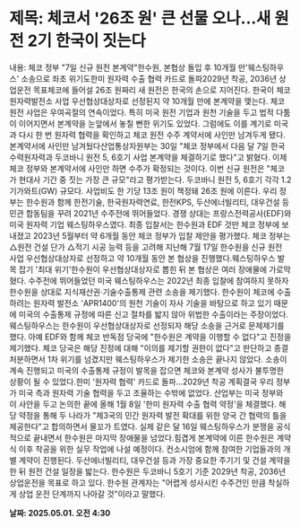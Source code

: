 # **제목: 체코서 '26조 원' 큰 선물 오나...새 원전 2기 한국이 짓는다**

  내용: 체코 정부 "7일 신규 원전 본계약"한수원, 본협상 돌입 후 10개월 만'웨스팅하우스' 소송으로 좌초 위기도한미 원자력 수출 협력 카드로 돌파2029년 착공, 2036년 상업운전 목표체코에 들어설 26조 원짜리 새 원전은 한국의 손으로 지어진다. 한국이 체코 원자력발전소 사업 우선협상대상자로 선정된지 약 10개월 만에 본계약을 맺는다. 체코 원전 사업은 우여곡절의 연속이었다. 특히 미국 원전 기업과 원천 기술을 두고 법적 다툼이 이어지면서 본계약을 눈앞에서 놓칠 뻔한 위기도 있었다. 그럼에도 이를 계기로 미국과 다시 한 번 원자력 협력을 확인하고 체코 원전 수주 계약서에 사인만 남겨두게 됐다.본계약서에 사인만 남겨뒀다산업통상자원부는 30일 "체코 정부에서 다음 달 7일 한국수력원자력과 두코바니 원전 5, 6호기 사업 본계약을 체결하기로 했다"고 밝혔다. 이제 체코 정부와 본계약서에 사인만 하면 수주가 확정되는 것이다. 이번 신규 원전은 "체코가 현대사 기간 중 짓는 가장 큰 규모"라고 평가받는다. 두코바니 원전 5, 6호기 각각 1.2기가와트(GW) 규모다. 사업비도 한 기당 13조 원이 책정돼 26조 원에 이른다. 우리 정부는 한수원과 함께 한전기술, 한국원자력연료, 한전KPS, 두산에너빌리티, 대우건설 등 민관 합동팀을 꾸려 2021년 수주전에 뛰어들었다. 경쟁 상대는 프랑스전력공사(EDF)와 미국 원자력 기업 웨스팅하우스였다. 최종 입찰서는 한수원과 EDF 것만 체코 정부에 보내졌고 2023년 5월부터 약 6개월 동안 체코 정부가 입찰 제안을 평가했다. 체코 정부는 △원전 건설 단가 △적기 시공 능력 등을 고려해 지난해 7월 17일 한수원을 신규 원전 사업 우선협상대상자로 선정하고 약 10개월 동안 본 협상을 진행했다.웨스팅하우스 발목 잡기 '최대 위기'한수원이 우선협상대상자로 뽑힌 뒤 본 협상은 여러 장애물에 가로막혔다. 수주전에 뛰어들었던 미국 웨스팅하우스는 2022년 최종 입찰에 참여하지 못하자 한수원을 상대로 지식재산권·기술수출통제 관련 소송을 제기했다. 한수원이 체코에 수출하려는 원자력 발전소 'APR1400'의 원천 기술이 자사 기술을 바탕으로 하고 있기 때문에 미국의 수출통제 규정에 따른 신고 절차를 밟지 않아 위법한 수출이라는 주장이었다. 웨스팅하우스는 한수원이 우선협상대상자로 선정되자 해당 소송을 근거로 문제제기를 했다. 아예 EDF와 함께 체코 반독점 당국에 "한수원은 계약을 이행할 수 없다"고 진정을 제기했다. 체코 당국은 해당 진정에 대해 "이의를 제기할 권한이 없다"고 판단하고 종결 처분하면서 1차 위기를 넘겼지만 웨스팅하우스가 제기한 소송은 끝나지 않았다. 소송이 계속 진행되고 미국의 수출통제 규정이 발목을 잡으면 체코와 본계약 성사가 불투명한 상황이 될 수 있었다.한미 '원자력 협력' 카드로 돌파...2029년 착공 계획결국 우리 정부가 미국 측과 원자력 기술 협력을 두고 조율하는 수밖에 없었다. 산업부는 미국 정부와 이 사안을 두고 논의한 끝에 올해 1월 8일 '한미 원자력 수출 협력 약정'을 체결했다. 해당 약정을 통해 두 나라가 "제3국의 민간 원자력 발전 확대를 위한 양국 간 협력의 틀을 제공한다"고 합의하면서 물꼬가 트였다. 실제 같은 달 16일 웨스팅하우스가 분쟁을 공식적으로 끝내면서 한수원은 마지막 장애물을 넘었다.힘겹게 본계약에 이른 한수원은 계약식 이후 착공을 위한 실무 작업에 나설 예정이다. 컨소시엄에 함께 참여한 기업들과의 개별 계약이 진행된다. 두산에너빌리티, 대우건설 등과 가장 중요한 주기기 및 건설 계약을 한 뒤 원전 건설 일정을 밟는다. 한수원은 두코바니 5호기 기준 2029년 착공, 2036년 상업운전을 목표로 하고 있다. 한수원 관계자는 "어렵게 성사시킨 수주건인 만큼 착실하게 상업 운전 단계까지 나아갈 것"이라고 말했다.

  **날짜: 2025.05.01. 오전 4:30**